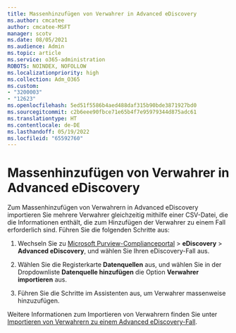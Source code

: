 ```yaml
---
title: Massenhinzufügen von Verwahrer in Advanced eDiscovery
ms.author: cmcatee
author: cmcatee-MSFT
manager: scotv
ms.date: 08/05/2021
ms.audience: Admin
ms.topic: article
ms.service: o365-administration
ROBOTS: NOINDEX, NOFOLLOW
ms.localizationpriority: high
ms.collection: Adm_O365
ms.custom:
- "3200003"
- "12623"
ms.openlocfilehash: 5ed51f5586b4aed488daf315b90bde3871927bd0
ms.sourcegitcommit: c2b6eee90fbce71e65b4f7e95979344d875adc61
ms.translationtype: HT
ms.contentlocale: de-DE
ms.lasthandoff: 05/19/2022
ms.locfileid: "65592760"
---
```

# <a name="bulk-add-custodians-in-advanced-ediscovery"></a>Massenhinzufügen von Verwahrer in Advanced eDiscovery

 Zum Massenhinzufügen von Verwahrern in Advanced eDiscovery importieren Sie mehrere Verwahrer gleichzeitig mithilfe einer CSV-Datei, die die Informationen enthält, die zum Hinzufügen der Verwahrer zu einem Fall erforderlich sind. Führen Sie die folgenden Schritte aus:

1. Wechseln Sie zu [Microsoft Purview-Complianceportal](https://compliance.microsoft.com/) > **eDiscovery** > **Advanced eDiscovery**, und wählen Sie Ihren eDiscovery-Fall aus.

1. Wählen Sie die Registerkarte **Datenquellen** aus, und wählen Sie in der Dropdownliste **Datenquelle hinzufügen** die Option **Verwahrer importieren** aus.

1. Führen Sie die Schritte im Assistenten aus, um Verwahrer massenweise hinzuzufügen.

Weitere Informationen zum Importieren von Verwahrern finden Sie unter [Importieren von Verwahrern zu einem Advanced eDiscovery-Fall](https://docs.microsoft.com/microsoft-365/compliance/bulk-add-custodians).

